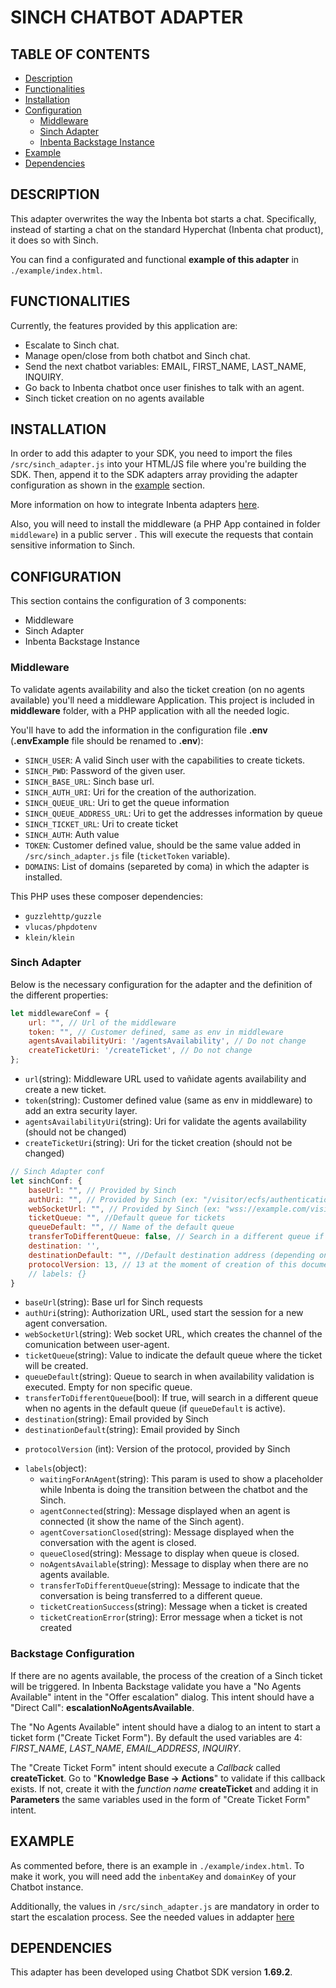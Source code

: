 # SINCH CHATBOT ADAPTER
 
## TABLE OF CONTENTS
* [Description](#description)
* [Functionalities](#functionalities)
* [Installation](#installation)
* [Configuration](#configuration)
    * [Middleware](#middleware)
    * [Sinch Adapter](#sinch-adapter)
    * [Inbenta Backstage Instance](#inbenta-backstage-instance)
* [Example](#example)
* [Dependencies](#dependencies)
 
## DESCRIPTION
This adapter overwrites the way the Inbenta bot starts a chat. Specifically, instead of starting a chat on the standard Hyperchat (Inbenta chat product), it does so with Sinch.

You can find a configurated and functional **example of this adapter** in `./example/index.html`.

## FUNCTIONALITIES
Currently, the features provided by this application are:
* Escalate to Sinch chat.
* Manage open/close from both chatbot and Sinch chat.
* Send the next chatbot variables: EMAIL, FIRST_NAME, LAST_NAME, INQUIRY. 
* Go back to Inbenta chatbot once user finishes to talk with an agent.
* Sinch ticket creation on no agents available

## INSTALLATION
In order to add this adapter to your SDK, you need to import the files `/src/sinch_adapter.js` into your HTML/JS file where you're building the SDK. Then, append it to the SDK adapters array providing the adapter configuration as shown in the [example](#integration-example) section.

More information on how to integrate Inbenta adapters [here](https://developers.inbenta.io/chatbot/javascript-sdk/sdk-adapters).

Also, you will need to install the middleware (a PHP App contained in folder `middleware`) in a public server . This will execute the requests that contain sensitive information to Sinch.

## CONFIGURATION
This section contains the configuration of 3 components:
* Middleware
* Sinch Adapter
* Inbenta Backstage Instance

### Middleware

To validate agents availability and also the ticket creation (on no agents available) you'll need a middleware Application. This project is included in **middleware** folder, with a PHP application with all the needed logic.

You'll have to add the information in the configuration file **.env** (**.envExample** file should be renamed to **.env**):

* `SINCH_USER`: A valid Sinch user with the capabilities to create tickets.
* `SINCH_PWD`: Password of the given user.
* `SINCH_BASE_URL`: Sinch base url.
* `SINCH_AUTH_URI`: Uri for the creation of the authorization.
* `SINCH_QUEUE_URL`: Uri to get the queue information
* `SINCH_QUEUE_ADDRESS_URL`: Uri to get the addresses information by queue
* `SINCH_TICKET_URL`: Uri to create ticket
* `SINCH_AUTH`: Auth value
* `TOKEN`: Customer defined value, should be the same value added in `/src/sinch_adapter.js` file (`ticketToken` variable).
* `DOMAINS`: List of domains (separeted by coma) in which the adapter is installed.

This PHP uses these composer dependencies:

* `guzzlehttp/guzzle`
* `vlucas/phpdotenv`
* `klein/klein`
 
### Sinch Adapter

Below is the necessary configuration for the adapter and the definition of the different properties:

```javascript
let middlewareConf = {
    url: "", // Url of the middleware
    token: "", // Customer defined, same as env in middleware
    agentsAvailabilityUri: '/agentsAvailability', // Do not change
    createTicketUri: '/createTicket', // Do not change
};
```

* `url`(string): Middleware URL used to vañidate agents availability and create a new ticket.
* `token`(string): Customer defined value (same as env in middleware) to add an extra security layer.
* `agentsAvailabilityUri`(string): Uri for validate the agents availability (should not be changed)
* `createTicketUri`(string): Uri for the ticket creation (should not be changed)

```javascript
// Sinch Adapter conf
let sinchConf: {
    baseUrl: "", // Provided by Sinch
    authUri: "", // Provided by Sinch (ex: "/visitor/ecfs/authentication")
    webSocketUrl: "", // Provided by Sinch (ex: "wss://example.com/visitor/ecfs/ws_endpoint/")
    ticketQueue: "", //Default queue for tickets
    queueDefault: "", // Name of the default queue
    transferToDifferentQueue: false, // Search in a different queue if the selected is not available
    destination: '',
    destinationDefault: "", //Default destination address (depending on the queue)
    protocolVersion: 13, // 13 at the moment of creation of this document
    // labels: {}
}
```

* `baseUrl`(string): Base url for Sinch requests
* `authUri`(string): Authorization URL, used start the session for a new agent conversation.
* `webSocketUrl`(string): Web socket URL, which creates the channel of the comunication between user-agent.
* `ticketQueue`(string): Value to indicate the default queue where the ticket will be created.
* `queueDefault`(string): Queue to search in when availability validation is executed. Empty for non specific queue.
* `transferToDifferentQueue`(bool): If true, will search in a different queue when no agents in the default queue (if `queueDefault` is active).
* `destination`(string): Email provided by Sinch
* `destinationDefault`(string): Email provided by Sinch
+ `protocolVersion` (int): Version of the protocol, provided by Sinch
* `labels`(object):
    * `waitingForAnAgent`(string): This param is used to show a placeholder while Inbenta is doing the transition between the chatbot and the Sinch.
    * `agentConnected`(string): Message displayed when an agent is connected (it show the name of the Sinch agent).
    * `agentCoversationClosed`(string): Message displayed when the conversation with the agent is closed.
    * `queueClosed`(string): Message to display when queue is closed.
    * `noAgentsAvailable`(string): Message to display when there are no agents available.
    * `transferToDifferentQueue`(string): Message to indicate that the conversation is being transferred to a different queue.
    * `ticketCreationSuccess`(string): Message when a ticket is created
    * `ticketCreationError`(string): Error message when a ticket is not created

### Backstage Configuration

If there are no agents available, the process of the creation of a Sinch ticket will be triggered. In Inbenta Backstage validate you have a "No Agents Available" intent in the "Offer escalation" dialog. This intent should have a "Direct Call": **escalationNoAgentsAvailable**.

The "No Agents Available" intent should have a dialog to an intent to start a ticket form ("Create Ticket Form"). By default the used variables are 4: _FIRST_NAME_, _LAST_NAME_, _EMAIL_ADDRESS_, _INQUIRY_.

The "Create Ticket Form" intent should execute a _Callback_ called **createTicket**. Go to "**Knowledge Base → Actions**" to validate if this callback exists. If not, create it with the _function name_ **createTicket** and adding it in **Parameters** the same variables used in the form of "Create Ticket Form" intent.

## EXAMPLE
As commented before, there is an example in `./example/index.html`. To make it work, you will need add the ```inbentaKey``` and ```domainKey``` of your Chatbot instance.

Additionally, the values in `/src/sinch_adapter.js` are mandatory in order to start the escalation process. See the needed values in addapter [here](#sinch-adapter)


## DEPENDENCIES
This adapter has been developed using Chatbot SDK version **1.69.2**.
